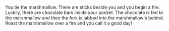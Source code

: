 You tie the marshmallow. There are sticks beside you and you begin a 
fire. Luckily, there are chocolate bars inside your pocket. The 
chocolate is fed to the marshmallow and then the fork is jabbed into 
the marshmallow's behind. Roast the marshmallow over a fire and you 
call it a good day!